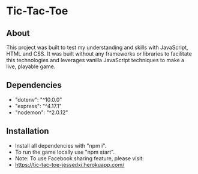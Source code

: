 # Tic-Tac-Toe

## About

This project was built to test my understanding and skills with JavaScript, HTML and CSS. It was built without any frameworks or libraries to facilitate this technologies and leverages vanilla JavaScript techniques to make a live, playable game.

## Dependencies

- "dotenv": "^10.0.0"
- "express": "^4.17.1"
- "nodemon": "^2.0.12"

## Installation

- Install all dependencies with "npm i".
- To run the game locally use "npm start".
- Note: To use Facebook sharing feature, please visit:
- https://tic-tac-toe-jessedxi.herokuapp.com/
